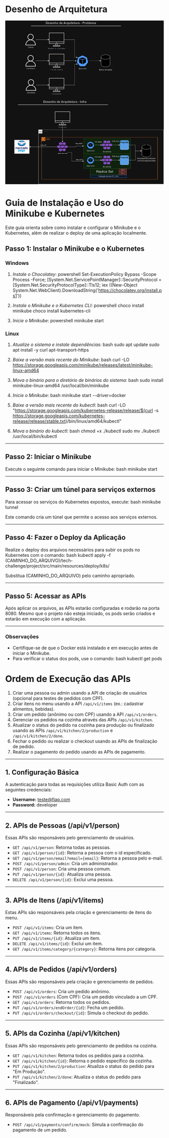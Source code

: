 # Desenho de Arquitetura
  
![Desenho de Arquitetura - Problema](./Desenho_arquitetura.drawio.png)

# Guia de Instalação e Uso do Minikube e Kubernetes

Este guia orienta sobre como instalar e configurar o Minikube e o Kubernetes, além de realizar o deploy de uma aplicação localmente.

## Passo 1: Instalar o Minikube e o Kubernetes

### Windows

1. *Instale o Chocolatey*:
   powershell
   Set-ExecutionPolicy Bypass -Scope Process -Force; 
   [System.Net.ServicePointManager]::SecurityProtocol = [System.Net.SecurityProtocolType]::Tls12; 
   iex ((New-Object System.Net.WebClient).DownloadString('https://chocolatey.org/install.ps1'))
   

2. *Instale o Minikube e o Kubernetes CLI*:
   powershell
   choco install minikube
   choco install kubernetes-cli
   

3. *Inicie o Minikube*:
   powershell
   minikube start
   

### Linux

1. *Atualize o sistema e instale dependências*:
   bash
   sudo apt update
   sudo apt install -y curl apt-transport-https
   

2. *Baixe a versão mais recente do Minikube*:
   bash
   curl -LO https://storage.googleapis.com/minikube/releases/latest/minikube-linux-amd64
   

3. *Mova o binário para o diretório de binários do sistema*:
   bash
   sudo install minikube-linux-amd64 /usr/local/bin/minikube
   

4. *Inicie o Minikube*:
   bash
   minikube start --driver=docker
   

5. *Baixe a versão mais recente do kubectl*:
   bash
   curl -LO "https://storage.googleapis.com/kubernetes-release/release/$(curl -s https://storage.googleapis.com/kubernetes-release/release/stable.txt)/bin/linux/amd64/kubectl"
   

6. *Mova o binário do kubectl*:
   bash
   chmod +x ./kubectl
   sudo mv ./kubectl /usr/local/bin/kubectl
   

---

## Passo 2: Iniciar o Minikube

Execute o seguinte comando para iniciar o Minikube:
bash
minikube start


---

## Passo 3: Criar um túnel para serviços externos

Para acessar os serviços do Kubernetes expostos, execute:
bash
minikube tunnel

Este comando cria um túnel que permite o acesso aos serviços externos.

---

## Passo 4: Fazer o Deploy da Aplicação

Realize o deploy dos arquivos necessários para subir os pods no Kubernetes com o comando:
bash
kubectl apply -f (CAMINHO_DO_ARQUIVO)/tech-challenge/project/src/main/resources/deploy/k8s/

Substitua (CAMINHO_DO_ARQUIVO) pelo caminho apropriado.

---

## Passo 5: Acessar as APIs

Após aplicar os arquivos, as APIs estarão configuradas e rodarão na porta 8080. Mesmo que o projeto não esteja iniciado, os pods serão criados e estarão em execução com a aplicação.

---

### Observações

- Certifique-se de que o Docker está instalado e em execução antes de iniciar o Minikube.
- Para verificar o status dos pods, use o comando:
  bash
  kubectl get pods

# Ordem de Execução das APIs

1. Criar uma pessoa ou admin usando a API de criação de usuários (opcional para testes de pedidos com CPF).
2. Criar itens no menu usando a API `/api/v1/items` (ex.: cadastrar alimentos, bebidas).
3. Criar um pedido (anônimo ou com CPF) usando a API `/api/v1/orders`.
4. Gerenciar os pedidos na cozinha através das APIs `/api/v1/kitchen`.
5. Atualizar o status do pedido na cozinha para produção ou finalizado usando as APIs `/api/v1/kitchen/2/production` e `/api/v1/kitchen/2/done`.
6. Fechar o pedido ou realizar o checkout usando as APIs de finalização de pedido.
7. Realizar o pagamento do pedido usando as APIs de pagamento.

---

## 1. Configuração Básica

A autenticação para todas as requisições utiliza Basic Auth com as seguintes credenciais:

- **Username:** teste@fiap.com
- **Password:** developer

---

## 2. APIs de Pessoas (/api/v1/person)

Essas APIs são responsáveis pelo gerenciamento de usuários.

- `GET /api/v1/person`: Retorna todas as pessoas.
- `GET /api/v1/person/{id}`: Retorna a pessoa com o id especificado.
- `GET /api/v1/person/email?email={email}`: Retorna a pessoa pelo e-mail.
- `POST /api/v1/person/admin`: Cria um administrador.
- `POST /api/v1/person`: Cria uma pessoa comum.
- `PUT /api/v1/person/{id}`: Atualiza uma pessoa.
- `DELETE /api/v1/person/{id}`: Exclui uma pessoa.

---

## 3. APIs de Itens (/api/v1/items)

Estas APIs são responsáveis pela criação e gerenciamento de itens do menu.

- `POST /api/v1/items`: Cria um item.
- `GET /api/v1/items`: Retorna todos os itens.
- `PUT /api/v1/items/{id}`: Atualiza um item.
- `DELETE /api/v1/items/{id}`: Exclui um item.
- `GET /api/v1/items/category/{category}`: Retorna itens por categoria.

---

## 4. APIs de Pedidos (/api/v1/orders)

Essas APIs são responsáveis pela criação e gerenciamento de pedidos.

- `POST /api/v1/orders`: Cria um pedido anônimo.
- `POST /api/v1/orders` (Com CPF): Cria um pedido vinculado a um CPF.
- `GET /api/v1/orders`: Retorna todos os pedidos.
- `PUT /api/v1/orders/endOrder/{id}`: Fecha um pedido.
- `PUT /api/v1/orders/checkout/{id}`: Simula o checkout do pedido.

---

## 5. APIs da Cozinha (/api/v1/kitchen)

Essas APIs são responsáveis pelo gerenciamento de pedidos na cozinha.

- `GET /api/v1/kitchen`: Retorna todos os pedidos para a cozinha.
- `GET /api/v1/kitchen/{id}`: Retorna o pedido específico da cozinha.
- `PUT /api/v1/kitchen/2/production`: Atualiza o status do pedido para "Em Produção".
- `PUT /api/v1/kitchen/2/done`: Atualiza o status do pedido para "Finalizado".

---

## 6. APIs de Pagamento (/api/v1/payments)

Responsáveis pela confirmação e gerenciamento do pagamento.

- `POST /api/v1/payments/confirm/mock`: Simula a confirmação do pagamento de um pedido.


